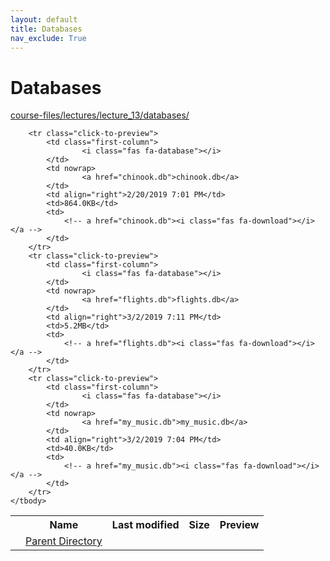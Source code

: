 ```yaml
---
layout: default
title: Databases
nav_exclude: True
---
```


# Databases

[course-files/lectures/lecture_13/databases/](.)

<table class="tbl-files">
    <tbody>
        <tr>
            <th valign="top"></th>
            <th>Name</th>
            <th>Last modified</th>
            <th>Size</th>
            <th>Preview</th>
        </tr>
        <tr>
            <td valign="top">
                <i class="fa fa-folder-open"></i>
            </td>
            <td><a href="../">Parent Directory</a></td>
            <td>&nbsp;</td>
            <td>&nbsp;</td>
            <td>&nbsp;</td>
        </tr>

        <tr class="click-to-preview">
            <td class="first-column">
                    <i class="fas fa-database"></i>
            </td>
            <td nowrap>
                    <a href="chinook.db">chinook.db</a>
            </td>
            <td align="right">2/20/2019 7:01 PM</td>
            <td>864.0KB</td>
            <td>
                <!-- a href="chinook.db"><i class="fas fa-download"></i></a -->
            </td>
        </tr>
        <tr class="click-to-preview">
            <td class="first-column">
                    <i class="fas fa-database"></i>
            </td>
            <td nowrap>
                    <a href="flights.db">flights.db</a>
            </td>
            <td align="right">3/2/2019 7:11 PM</td>
            <td>5.2MB</td>
            <td>
                <!-- a href="flights.db"><i class="fas fa-download"></i></a -->
            </td>
        </tr>
        <tr class="click-to-preview">
            <td class="first-column">
                    <i class="fas fa-database"></i>
            </td>
            <td nowrap>
                    <a href="my_music.db">my_music.db</a>
            </td>
            <td align="right">3/2/2019 7:04 PM</td>
            <td>40.0KB</td>
            <td>
                <!-- a href="my_music.db"><i class="fas fa-download"></i></a -->
            </td>
        </tr>
    </tbody>
</table>

